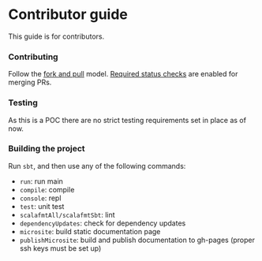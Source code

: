 # Contributor guide

This guide is for contributors.

### Contributing

Follow the [fork and pull](https://help.github.com/articles/using-pull-requests/) model.
[Required status checks](https://help.github.com/en/github/administering-a-repository/about-required-status-checks) are enabled for merging PRs.

### Testing

As this is a POC there are no strict testing requirements set in place as of now.

### Building the project

Run `sbt`, and then use any of the following commands:
 * `run`: run main
 * `compile`: compile
 * `console`: repl
 * `test`: unit test
 * `scalafmtAll/scalafmtSbt`: lint
 * `dependencyUpdates`: check for dependency updates
 * `microsite`: build static documentation page
 * `publishMicrosite`: build and publish documentation to gh-pages (proper ssh keys must be set up)